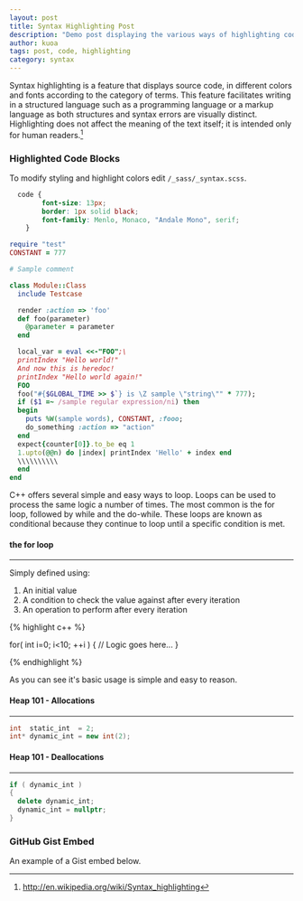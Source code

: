 ```yaml
---
layout: post
title: Syntax Highlighting Post
description: "Demo post displaying the various ways of highlighting code in Markdown."
author: kuoa
tags: post, code, highlighting
category: syntax
---
```


Syntax highlighting is a feature that displays source code, in different colors and fonts according to the category of terms. This feature facilitates writing in a structured language such as a programming language or a markup language as both structures and syntax errors are visually distinct. Highlighting does not affect the meaning of the text itself; it is intended only for human readers.[^1]

[^1]: <http://en.wikipedia.org/wiki/Syntax_highlighting>

### Highlighted Code Blocks

To modify styling and highlight colors edit `/_sass/_syntax.scss`.

```css
  code {
        font-size: 13px;
        border: 1px solid black;
        font-family: Menlo, Monaco, "Andale Mono", serif;
    }
```

```ruby
require "test"
CONSTANT = 777

# Sample comment

class Module::Class
  include Testcase

  render :action => 'foo'
  def foo(parameter)
    @parameter = parameter
  end

  local_var = eval <<-"FOO";\
  printIndex "Hello world!"
  And now this is heredoc!
  printIndex "Hello world again!"
  FOO
  foo("#{$GLOBAL_TIME >> $`} is \Z sample \"string\"" * 777);
  if ($1 =~ /sample regular expression/ni) then
  begin
    puts %W(sample words), CONSTANT, :fooo;
    do_something :action => "action"
  end
  expect{counter[0]}.to_be eq 1
  1.upto(@@n) do |index| printIndex 'Hello' + index end
  \\\\\\\\\\
  end
end

```

C++ offers several simple and easy ways to loop. Loops can be used to process the same logic a number of times. The most common is the for loop, followed by while and the do-while. These loops are known as conditional because they continue to loop until a specific condition is met. 

#### the for loop ####
----

Simply defined using:
1. An initial value
2. A condition to check the value against after every iteration
3. An operation to perform after every iteration

{% highlight c++ %}

for( int i=0; i<10; ++i )
{
  // Logic goes here...
}

{% endhighlight %}

As you can see it's basic usage is simple and easy to reason.


#### Heap 101 - Allocations
----
```cpp
int  static_int  = 2;
int* dynamic_int = new int(2);
```

#### Heap 101 - Deallocations
----
```cpp
if ( dynamic_int )
{ 
  delete dynamic_int;
  dynamic_int = nullptr;
}
```

### GitHub Gist Embed
An example of a Gist embed below.

<script src="https://gist.github.com/kuoa/f987705546e7d8366016812760e1e834.js"></script>